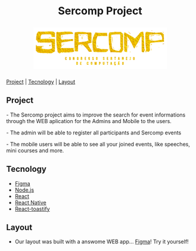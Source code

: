 <h1 align="center">
  <p>Sercomp Project</p>
  <img src="./src/assets/logo-title.png" alt="logo.png" >
</h1>

[Project](#Project) <span>|<span>
[Tecnology](#Tecnology) <span>|<span>
[Layout](#Layout) 

## Project

<p>
   - The Sercomp project aims to improve the search for event informations through the WEB aplication for the Admins and Mobile to the users.
<p>
<p>
  - The admin will be able to register all participants and Sercomp events
</p>
<p>
  - The mobile users will be able to see all your joined events, like speeches, mini courses and more.
</p>

## Tecnology
- [Figma](https://www.figma.com/)
- [Node.js](https://nodejs.org/en/)
- [React](https://reactjs.org)
- [React Native](https://facebook.github.io/react-native/)
- [React-toastify](https://fkhadra.github.io/react-toastify/introduction/)

## Layout 

- Our layout was built with a answome WEB app...
[Figma](https://www.figma.com/)!
Try it yourself!
